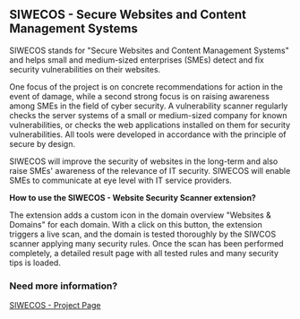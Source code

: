 ## SIWECOS - Secure Websites and Content Management Systems

SIWECOS stands for "Secure Websites and Content Management Systems" and  helps small and medium-sized enterprises (SMEs) detect and fix security vulnerabilities on their websites.

One focus of the project is on concrete recommendations for action in the event of damage, while a second strong focus is on raising awareness among SMEs in the field of cyber security. A vulnerability scanner regularly checks the server systems of a small or medium-sized company for known vulnerabilities, or checks the web applications installed on them for security vulnerabilities. All tools were developed in accordance with the principle of secure by design. 

SIWECOS will improve the security of websites in the long-term and also raise SMEs' awareness of the relevance of IT security. SIWECOS will enable SMEs to communicate at eye level with IT service providers.

**How to use the SIWECOS - Website Security Scanner extension?**

The extension adds a custom icon in the domain overview "Websites & Domains" for each domain. With a click on this button, the extension triggers a live scan, and the domain is tested thoroughly by the SIWCOS scanner applying many security rules. Once the scan has been performed completely, a detailed result page with all tested rules and many security tips is loaded.

### Need more information?

[SIWECOS - Project Page](https://siwecos.de/en/)